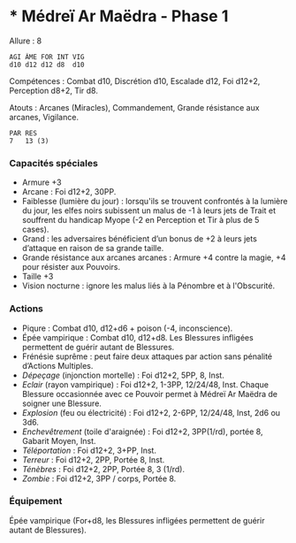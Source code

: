 # * Médreï Ar Maëdra - Phase 1

Allure : 8

	AGI	ÂME	FOR	INT	VIG
	d10	d12	d12	d8	d10

Compétences : Combat d10, Discrétion d10, Escalade d12, Foi d12+2, Perception d8+2, Tir d8.

Atouts : Arcanes (Miracles), Commandement, Grande résistance aux arcanes, Vigilance.

	PAR	RES
	7	13 (3)

### Capacités spéciales
- Armure +3
- Arcane : Foi d12+2, 30PP.
- Faiblesse (lumière du jour) : lorsqu'ils se trouvent confrontés à la lumière du jour, les elfes noirs subissent un malus de -1 à leurs jets de Trait et souffrent du handicap Myope (-2 en Perception et Tir à plus de 5 cases).
- Grand : les adversaires bénéficient d’un bonus de +2 à leurs jets d’attaque en raison de sa grande taille.
- Grande résistance aux arcanes arcanes : Armure +4 contre la magie, +4 pour résister aux Pouvoirs.
- Taille +3
- Vision nocturne : ignore les malus liés à la Pénombre et à l'Obscurité.

### Actions
- Piqure : Combat d10, d12+d6 + poison (-4, inconscience).
- Épée vampirique : Combat d10, d12+d8. Les Blessures infligées permettent de guérir autant de Blessures.
- Frénésie suprême : peut faire deux attaques par action sans pénalité d’Actions Multiples.
- _Dépeçage_ (injonction mortelle) : Foi d12+2, 5PP, 8, Inst.
- _Eclair_ (rayon vampirique) : Foi d12+2, 1-3PP, 12/24/48, Inst. Chaque Blessure occasionnée avec ce Pouvoir permet à Médreï Ar Maëdra de soigner une Blessure.
- _Explosion_ (feu ou électricité) : Foi d12+2, 2-6PP, 12/24/48, Inst, 2d6 ou 3d6.
- _Enchevêtrement_ (toile d'araignée) : Foi d12+2, 3PP(1/rd), portée 8, Gabarit Moyen, Inst.
- _Téléportation_ : Foi d12+2, 3+PP, Inst.
- _Terreur_ : Foi d12+2, 2PP, Portée 8, Inst.
- _Ténèbres_ : Foi d12+2, 2PP, Portée 8, 3 (1/rd).
- _Zombie_ : Foi d12+2, 3PP / corps, Portée 8.

### Équipement
Épée vampirique (For+d8, les Blessures infligées permettent de guérir autant de Blessures).
